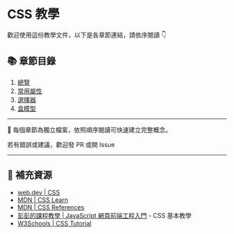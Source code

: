 # CSS 教學

歡迎使用這份教學文件，以下是各章節連結，請依序閱讀 👇

## 📚 章節目錄

1. [總覽](doc/01-Basic.md)
2. [常用屬性](doc/02-Common.md)
3. [選擇器](doc/03-Selectors.md)
4. [盒模型](doc/04-Box.md)

---

📌 每個章節為獨立檔案，依照順序閱讀可快速建立完整概念。

若有錯誤或建議，歡迎發 PR 或開 Issue 

---

## 🔗 補充資源

* [web.dev | CSS](https://web.dev/css)
* [MDN | CSS Learn](https://developer.mozilla.org/en-US/docs/Learn_web_development/Core/Styling_basics)
* [MDN | CSS References](https://developer.mozilla.org/en-US/docs/Web/CSS)
* [彭彭的課程教學 | JavaScript 網頁前端工程入門](https://training.pada-x.com/javascript-start) - CSS 基本教學
* [W3Schools | CSS Tutorial](https://www.w3schools.com/css/default.asp)
